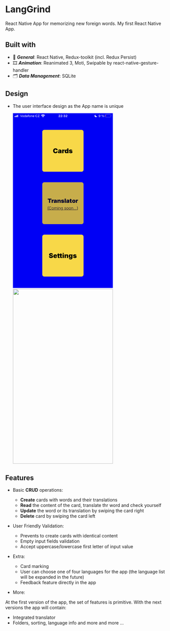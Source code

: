 # LangGrind
 React Native App for memorizing new foreign words. My first React Native App.
 
## Built with
- 🚩 ***General***: React Native, Redux-toolkit (incl. Redux Persist)
- 🎞 ***Animation***: Reanimated 3, Moti, Swipable by react-native-gesture-handler
- 🗂 ***Data Management***: SQLite

## Design

  - The user interface design as the App name is unique
    
    <img src="https://github.com/Evgkl98/langGrind/blob/workBranch/demo/menu.PNG" width="315" height="550">
    <img src = "https://github.com/Evgkl98/langGrind/blob/workBranch/demo/demo.gif" width="315" height="550">
    
## Features

- Basic **CRUD** operations:
    
  - **Create** cards with words and their translations
  - **Read** the content of the card, translate thr word and check yourself
  - **Update** the word or its translation by swiping the card right
  - **Delete** card by swiping the card left
  
    
- User Friendly Validation:

  - Prevents to create cards with identical content
  - Empty input fields validation
  - Accept uppercase/lowercase first letter of input value


- Extra:
  - Card marking
  - User can choose one of four languages for the app (the language list will be expanded in the future)
  - Feedback feature directly in the app
 
- More:
  
At the first version of the app, the set of features is primitive. With the next versions the app will contain:

  - Integrated translator
  - Folders, sorting, language info and more and more ...


